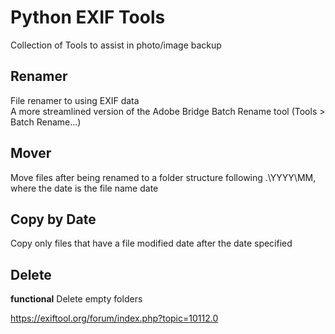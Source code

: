 # Python EXIF Tools
Collection of Tools to assist in photo/image backup

## Renamer
File renamer to using EXIF data  
A more streamlined version of the Adobe Bridge Batch Rename tool (Tools > Batch Rename...)

## Mover
Move files after being renamed to a folder structure following .\YYYY\MM\, where the date is the file name date

## Copy by Date
Copy only files that have a file modified date after the date specified

## Delete
**functional**
Delete empty folders


<https://exiftool.org/forum/index.php?topic=10112.0>
